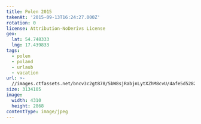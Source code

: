 ```yaml
---
title: Polen 2015
takenAt: '2015-09-13T16:24:27.000Z'
rotation: 0
license: Attribution-NoDerivs License
geo:
  lat: 54.748333
  lng: 17.439833
tags:
  - polen
  - poland
  - urlaub
  - vacation
url: >-
  //images.ctfassets.net/bncv3c2gt878/5bW8sjRabjnLytXZhM8cvU/4afe5d528279144a143ec353877baddd/polen-2015_25931804526_o
size: 3134105
image:
  width: 4310
  height: 2868
contentType: image/jpeg
---
```


